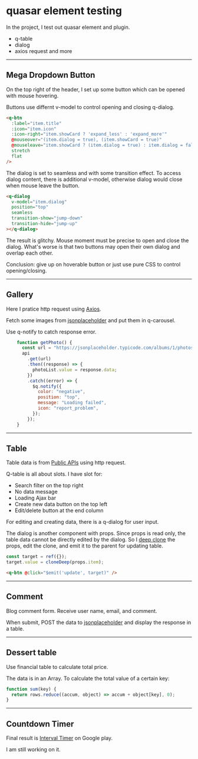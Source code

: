 # quasar element testing

In the project, I test out quasar element and plugin.

- q-table
- dialog
- axios request and more

---

## Mega Dropdown Button

On the top right of the header, I set up some button which can be opened with mouse hovering.

Buttons use differnt v-model to control opening and closing q-dialog.

```html
<q-btn
  :label="item.title"
  :icon="item.icon"
  :icon-right="item.showCard ? 'expand_less' : 'expand_more'"
  @mouseover="(item.dialog = true), (item.showCard = true)"
  @mouseleave="item.showCard ? (item.dialog = true) : item.dialog = false)"
  stretch
  flat
/>
```

The dialog is set to seamless and with some transition effect.
To access dialog content, there is additional v-model, otherwise dialog would close when mouse leave the button.

```html
<q-dialog
  v-model="item.dialog"
  position="top"
  seamless
  transition-show="jump-down"
  transition-hide="jump-up"
></q-dialog>
```

The result is glitchy. Mouse moment must be precise to open and close the dialog. What's worse is that two buttons may open their own dialog and overlap each other.

Conclusion: give up on hoverable button or just use pure CSS to control opening/closing.

---

## Gallery

Here I pratice http request using [Axios](https://github.com/axios/axios).

Fetch some images from [jsonplaceholder](https://jsonplaceholder.typicode.com) and put them in q-carousel.

Use q-notify to catch response error.

```javaScript
    function getPhoto() {
      const url = "https://jsonplaceholder.typicode.com/albums/1/photos";
      api
        .get(url)
        .then((response) => {
          photoList.value = response.data;
        })
        .catch((error) => {
          $q.notify({
            color: "negative",
            position: "top",
            message: "Loading failed",
            icon: "report_problem",
          });
        });
    }
```

---

## Table

Table data is from [Public APIs](https://github.com/toddmotto/public-apis) using http request.

Q-table is all about slots. I have slot for:

- Search filter on the top right
- No data message
- Loading Ajax bar
- Create new data button on the top left
- Edit/delete button at the end column

For editing and creating data, there is a q-dialog for user input.

The dialog is another component with props. Since props is read only, the table data cannot be directly edited by the dialog. So I [deep clone](https://lodash.com/docs/#cloneDeep) the props, edit the clone, and emit it to the parent for updating table.

```javascript
const target = ref({});
target.value = cloneDeep(props.item);
```

```html
<q-btn @click="$emit('update', target)" />
```

---

## Comment

Blog comment form. Receive user name, email, and comment.

When submit, POST the data to [jsonplaceholder](https://jsonplaceholder.typicode.com) and display the response in a table.

---

## Dessert table

Use financial table to calculate total price.

The data is in an Array. To calculate the total value of a certain key:

```javascript
function sum(key) {
  return rows.reduce((accum, object) => accum + object[key], 0);
}
```

---

## Countdown Timer

Final result is [Interval Timer](https://play.google.com/store/apps/details?id=cc.dreamspark.intervaltimer) on Google play.

I am still working on it.
